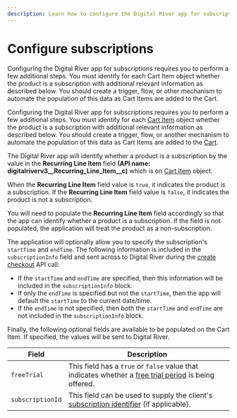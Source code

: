 ```yaml
---
description: Learn how to configure the Digital River app for subscriptions.
---
```


# Configure subscriptions

Configuring the Digital River app for subscriptions requires you to perform a few additional steps. You must identify for each Cart Item object whether the product is a subscription with additional relevant information as described below. You should create a trigger, flow, or other mechanism to automate the population of this data as Cart Items are added to the Cart.

Configuring the Digital River app for subscriptions requires you to perform a few additional steps. You must identify for each [Cart Item](../appendix/custom-fields-and-objects.md#cart-item-standard-object) object whether the product is a subscription with additional relevant information as described below. You should create a trigger, flow, or another mechanism to automate the population of this data as Cart Items are added to the [Cart](../appendix/custom-fields-and-objects.md#cart-standard-object).

The Digital River app will identify whether a product is a subscription by the value in the **Recurring Line Item** field **(API name: digitalriverv3\_\_Recurring\_Line\_Item\_\_c)** which is on [Cart Item](../appendix/custom-fields-and-objects.md#cart-item-standard-object) object.

When the **Recurring Line Item** field value is `true`, it indicates the product is a subscription. If the **Recurring Line Item** field value is `false`, it indicates the product is not a subscription.

You will need to populate the **Recurring Line Item** field accordingly so that the app can identify whether a product is a subscription. If the field is not populated, the application will treat the product as a non-subscription.

The application will optionally allow you to specify the subscription's `startTime` and `endTime`. The following information is included in the `subscriptionInfo` field and sent across to Digital River during the [create checkout](https://www.digitalriver.com/docs/digital-river-api-reference/#operation/createCheckouts) API call:

* If the `startTime` and `endTime` are specified, then this information will be included in the `subscriptionInfo` block.
* If only the `endTime` is specified but not the `startTime`, then the app will default the `startTime` to the current date/time.
* If the `endTime` is not specified, then both the `startTime` and `endTime` are not included in the `subscriptionInfo` block.

Finally, the following optional fields are available to be populated on the Cart Item. If specified, the values will be sent to Digital River.

| Field            | Description                                                                                                                                                                                                                                |
| ---------------- | ------------------------------------------------------------------------------------------------------------------------------------------------------------------------------------------------------------------------------------------ |
| `freeTrial`      | This field has a `true` or `false` value that indicates whether a [free trial period](https://docs.digitalriver.com/digital-river-api/integration-options/checkouts/subscriptions/subscription-information-1#free-trial) is being offered. |
| `subscriptionId` | This field can be used to supply the client's [subscription identifier](https://docs.digitalriver.com/digital-river-api/integration-options/checkouts/subscriptions/subscription-information-1#subscription-identifier) (if applicable).   |
